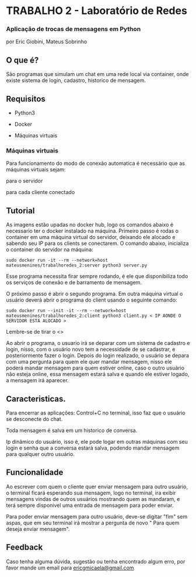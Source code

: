# TRABALHO 2  - Laboratório de Redes
### Aplicação de trocas de mensagens em Python
por Eric Giobini, Mateus Sobrinho

## O que é?

São programas que simulam um chat em uma rede local via container, onde existe sistema de login, cadastro, historico de mensagem.



## Requisitos

- Python3

- Docker

- Máquinas virtuais

### Máquinas virtuais

Para funcionamento do modo de conexão automatica é necessário que as máquinas virtuais sejam:


para o servidor

para cada cliente conectado


## Tutorial

As imagens estão upadas no docker hub, logo os comandos abaixo é necessario ter o docker instalado na máquina.
Primeiro passo é rodas o container em uma máquina virtual do servidor, deixando ele alocado e sabendo seu IP para os clients se conectarem.
O comando abaixo, inicializa o container do servidor na máquina:

~~~
sudo docker run -it --rm --network=host mateusmenines/trabalhoredes_2:server python3 server.py
~~~

Esse programa necessita firar sempre rodando, é ele que disponibiliza todo os serviços de conexão e de barramento de mensagem.

O próximo passo é abrir o segundo programa.
Em outra máquina virtual o usuário deverá abrir o programa do client usando o seguinte comando:

~~~
sudo docker run --init -it --rm --network=host mateusmenines/trabalhoredes_2:client python3 client.py < IP AONDE O SERVIDOR ESTÁ ALOCADO >
~~~ 
Lembre-se de tirar o <>

Ao abrir o programa, o usuario irá se deparar com um sistema de cadastro e login, nisso, com o usuário novo tem a necessidade de se cadastrar, e posteriormente fazer o login.
Depois do login realizado, o usuário se depara com uma pergunta para quem ele quer mandar mensagem, nisso ele poderá mandar mensagem para quem estiver online, caso o outro usuário não esteja online, essa mensagem estará salva e quando ele estiver logado, a mensagem irá aparecer.

## Caracteristicas.

Para encerrar as aplicações: Control+C no terminal, isso faz que o usuário se desconecte do chat.

Toda mensagem é salva em um historico de conversa.

Ip dinâmico do usuário, isso é, ele pode logar em outras máquinas com seu login e senha que a conversa estará salva, podendo mandar mensagem para qualquer outro usuário.

## Funcionalidade

Ao escrever com quem o cliente quer enviar mensagem para outro usuário, o terminal ficará esperando sua mensagem, logo no terminal, ira exibir mensagens vindas de outros usuários mostrando quem as mandaram, e terá sempre disponivel uma entrada de mensagem para poder enviar.

Para poder enviar mensagem para outro usuário, deve-se digitar "fim" sem aspas, que em seu terminal irá mostrar a pergunta de novo " Para quem deseja enviar mensagem".


## Feedback

Caso tenha alguma dúvida, sugestão ou tenha encontrado algum erro, por favor mande um email para ericgmicaela@gmail.com
